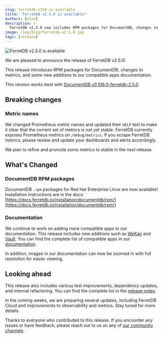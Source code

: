 ```yaml
---
slug: ferretdb-v250-is-available
title: 'FerretDB v2.5.0 is available!'
authors: [alex]
description: >
  FerretDB v2.5.0 now includes RPM packages for DocumentDB, changes to metric names, and new additions to our compatible apps documentation.
image: /img/blog/ferretdb-v2.5.0.jpg
tags: [release]
---
```


![FerretDB v2.5.0 is available](/img/blog/ferretdb-v2.5.0.jpg)

We are pleased to announce the release of FerretDB v2.5.0!

<!--truncate-->

This release introduces RPM packages for DocumentDB, changes to metrics, and some new additions to our compatible apps documentation.

This version works best with [DocumentDB v0.106.0-ferretdb-2.5.0](https://github.com/FerretDB/documentdb/releases/tag/v0.106.0-ferretdb-2.5.0).

## Breaking changes

### Metric names

We changed Prometheus metric names and updated their `HELP` text to make it clear that the current set of metrics is not yet stable.
FerretDB currently exposes Prometheus metrics on `/debug/metrics`.
If you scrape FerretDB metrics, please review and update your dashboards and alerts accordingly.

We plan to refine and promote some metrics to stable in the next release.

## What's Changed

### DocumentDB RPM packages

DocumentDB `.rpm` packages for Red Hat Enterprise Linux are now available!
Installation instructions are in the docs:
[https://docs.ferretdb.io/installation/documentdb/rpm/](https://docs.ferretdb.io/installation/documentdb/rpm/)

### Documentation

We continue to work on adding more compatible apps to our documentation.
This release includes new additions such as [WeKan](https://wekan.github.io/) and [Vault](https://www.vaultproject.io/).
You can find the complete list of compatible apps in our [documentation](https://docs.ferretdb.io/compatible-apps/).

In addition, images in our documentation can now be zoomed in with full resolution for easier viewing.

## Looking ahead

This release also includes various test improvements, dependency updates, and internal refactoring.
You can find the complete list in the [release notes](https://github.com/FerretDB/FerretDB/releases/tag/v2.5.0).

In the coming weeks, we are preparing several updates, including FerretDB Cloud and improvements to observability and metrics.
Stay tuned for more details.

Thanks to everyone who contributed to this release.
If you encounter any issues or have feedback, please reach out to us on any of [our community channels](https://docs.ferretdb.io/#community).
